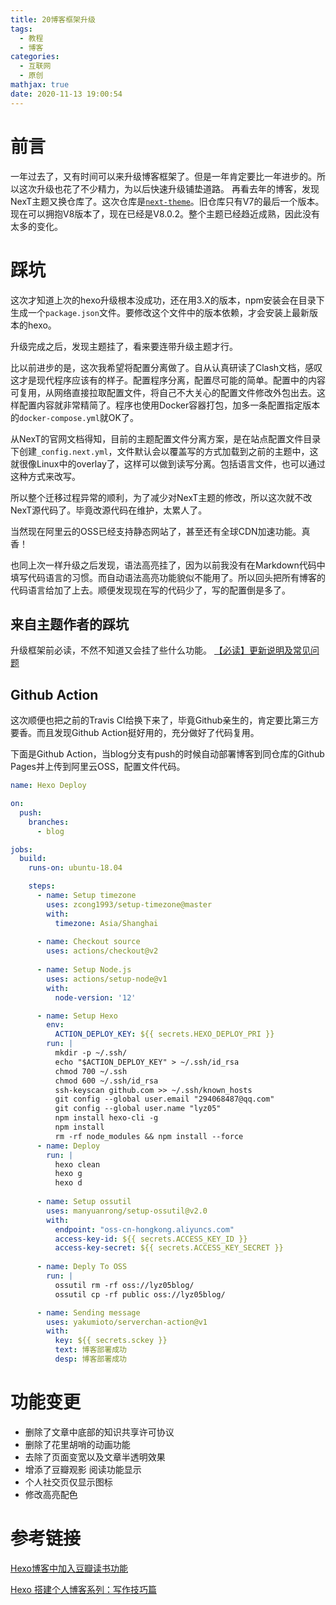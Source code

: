 ```yaml
---
title: 20博客框架升级
tags:
  - 教程
  - 博客
categories:
  - 互联网
  - 原创
mathjax: true
date: 2020-11-13 19:00:54
---
```

# 前言
一年过去了，又有时间可以来升级博客框架了。但是一年肯定要比一年进步的。所以这次升级也花了不少精力，为以后快速升级铺垫道路。
再看去年的博客，发现NexT主题又换仓库了。这次仓库是[`next-theme`](https://github.com/next-theme/hexo-theme-next)。旧仓库只有V7的最后一个版本。
现在可以拥抱V8版本了，现在已经是V8.0.2。整个主题已经趋近成熟，因此没有太多的变化。

# 踩坑

这次才知道上次的hexo升级根本没成功，还在用3.X的版本，npm安装会在目录下生成一个`package.json`文件。要修改这个文件中的版本依赖，才会安装上最新版本的hexo。

升级完成之后，发现主题挂了，看来要连带升级主题才行。

比以前进步的是，这次我希望将配置分离做了。自从认真研读了Clash文档，感叹这才是现代程序应该有的样子。配置程序分离，配置尽可能的简单。配置中的内容可复用，从网络直接拉取配置文件，将自己不大关心的配置文件修改外包出去。这样配置内容就非常精简了。程序也使用Docker容器打包，加多一条配置指定版本的`docker-compose.yml`就OK了。

从NexT的官网文档得知，目前的主题配置文件分离方案，是在站点配置文件目录下创建`_config.next.yml`，文件默认会以覆盖写的方式加载到之前的主题中，这就很像Linux中的overlay了，这样可以做到读写分离。包括语言文件，也可以通过这种方式来改写。

所以整个迁移过程异常的顺利，为了减少对NexT主题的修改，所以这次就不改NexT源代码了。毕竟改源代码在维护，太累人了。

当然现在阿里云的OSS已经支持静态网站了，甚至还有全球CDN加速功能。真香！

也同上次一样升级之后发现，语法高亮挂了，因为以前我没有在Markdown代码中填写代码语言的习惯。而自动语法高亮功能貌似不能用了。所以回头把所有博客的代码语言给加了上去。顺便发现现在写的代码少了，写的配置倒是多了。

## 来自主题作者的踩坑
升级框架前必读，不然不知道又会挂了些什么功能。
[【必读】更新说明及常见问题](https://github.com/next-theme/hexo-theme-next/issues/4)

## Github Action

这次顺便也把之前的Travis CI给换下来了，毕竟Github亲生的，肯定要比第三方要香。而且发现Github Action挺好用的，充分做好了代码复用。

下面是Github Action，当blog分支有push的时候自动部署博客到同仓库的Github Pages并上传到阿里云OSS，配置文件代码。

```yml .github/workflows/deploy.yml
name: Hexo Deploy

on:
  push:
    branches:
      - blog

jobs:
  build:
    runs-on: ubuntu-18.04

    steps:
      - name: Setup timezone
        uses: zcong1993/setup-timezone@master
        with:
          timezone: Asia/Shanghai
          
      - name: Checkout source
        uses: actions/checkout@v2
          
      - name: Setup Node.js
        uses: actions/setup-node@v1
        with:
          node-version: '12'

      - name: Setup Hexo
        env:
          ACTION_DEPLOY_KEY: ${{ secrets.HEXO_DEPLOY_PRI }}
        run: |
          mkdir -p ~/.ssh/
          echo "$ACTION_DEPLOY_KEY" > ~/.ssh/id_rsa
          chmod 700 ~/.ssh
          chmod 600 ~/.ssh/id_rsa
          ssh-keyscan github.com >> ~/.ssh/known_hosts
          git config --global user.email "294068487@qq.com"
          git config --global user.name "lyz05"
          npm install hexo-cli -g
          npm install
          rm -rf node_modules && npm install --force
      - name: Deploy
        run: |
          hexo clean
          hexo g
          hexo d
          
      - name: Setup ossutil
        uses: manyuanrong/setup-ossutil@v2.0
        with:
          endpoint: "oss-cn-hongkong.aliyuncs.com"
          access-key-id: ${{ secrets.ACCESS_KEY_ID }}
          access-key-secret: ${{ secrets.ACCESS_KEY_SECRET }}
    
      - name: Deply To OSS
        run: |
          ossutil rm -rf oss://lyz05blog/
          ossutil cp -rf public oss://lyz05blog/ 

      - name: Sending message
        uses: yakumioto/serverchan-action@v1
        with:
          key: ${{ secrets.sckey }}
          text: 博客部署成功
          desp: 博客部署成功
```

# 功能变更

- 删除了文章中底部的知识共享许可协议
- 删除了花里胡哨的动画功能
- 去除了页面变宽以及文章半透明效果
- 增添了豆瓣观影 阅读功能显示
- 个人社交页仅显示图标
- 修改高亮配色

# 参考链接

[Hexo博客中加入豆瓣读书功能](https://blog.csdn.net/weixin_42073018/article/details/89600027)

[Hexo 搭建个人博客系列：写作技巧篇](http://yearito.cn/posts/hexo-writing-skills.html)
